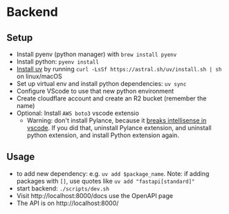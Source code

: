 # Backend

## Setup

- Install pyenv (python manager) with `brew install pyenv`
- Install python: `pyenv install`
- [Install uv](https://github.com/astral-sh/uv) by running `curl -LsSf https://astral.sh/uv/install.sh | sh` on linux/macOS
- Set up virtual env and install python dependencies: `uv sync`
- Configure VScode to use that new python environment
- Create cloudflare account and create an R2 bucket (remember the name)
- Optional: Install `AWS boto3` vscode extensio
  - Warning: don't install Pylance, because it [breaks intellisense in vscode](https://stackoverflow.com/questions/50389852/visual-studio-code-intellisense-not-working). If you did that, uninstall Pylance extension, and uninstall python extension, and install Python extension again.

## Usage

- to add new dependency: e.g. `uv add $package_name`. Note: if adding packages with `[]`, use quotes like `uv add "fastapi[standard]"`
- start backend: `./scripts/dev.sh`
- Visit http://localhost:8000/docs use the OpenAPI page
- The API is on http://localhost:8000/
